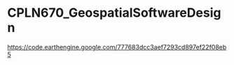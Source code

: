 # CPLN670_GeospatialSoftwareDesign
https://code.earthengine.google.com/777683dcc3aef7293cd897ef22f08eb5
